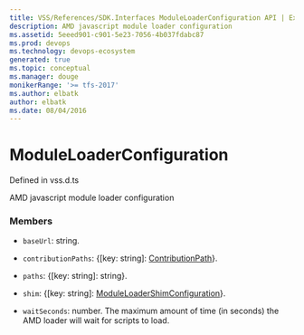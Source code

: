 ```yaml
---
title: VSS/References/SDK.Interfaces ModuleLoaderConfiguration API | Extensions for Visual Studio Team Services
description: AMD javascript module loader configuration
ms.assetid: 5eeed901-c901-5e23-7056-4b037fdabc87
ms.prod: devops
ms.technology: devops-ecosystem
generated: true
ms.topic: conceptual
ms.manager: douge
monikerRange: '>= tfs-2017'
ms.author: elbatk
author: elbatk
ms.date: 08/04/2016
---
```


# ModuleLoaderConfiguration

Defined in vss.d.ts


AMD javascript module loader configuration 

### Members

* `baseUrl`: string. 

* `contributionPaths`: {[key: string]: [ContributionPath](../../../VSS/References/SDK_Interfaces/ContributionPath.md)}. 

* `paths`: {[key: string]: string}. 

* `shim`: {[key: string]: [ModuleLoaderShimConfiguration](../../../VSS/References/SDK_Interfaces/ModuleLoaderShimConfiguration.md)}. 

* `waitSeconds`: number. The maximum amount of time (in seconds) the AMD loader will wait for scripts to load.

